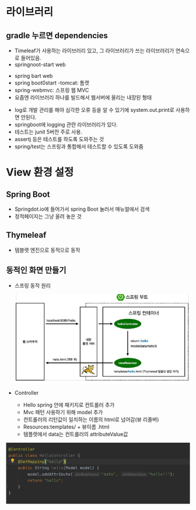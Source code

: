 <h1>라이브러리
<h2>gradle 누르면 dependencies</h2>

* Timeleaf가 사용하는 라이브러리 있고, 그 라이브러리가 쓰는 라이브러리가 연속으로 들어있음.
* springnoot-start web
 - spring bart web
 - spring boot0start -tomcat: 톰캣
 - spring-webmvc: 스프링 웹 MVC
  - 요즘엔 라이브러리 하나를  빌드해서 웹서버에 올리는 내장된 형태
* log로 개발 관리를 해야 심각한 오류 등을 알 수 있기에 system.out.print로 사용하면 안된다.
* springboot에 logging 관랸 라이브러리가 있다.
* 테스트는 junit 5버전 주로 사용. 
* assertj 등은 테스트를 하도록 도와주는 것
* spring/test는 스프링과 통합해서 테스트할 수 있도록 도와줌


<h1>View 환경 설정

<h2>Spring Boot</h2> 

* Springdot.io에 들어가서 spring Boot 눌러서 매뉴얼에서 검색
* 정적페이지는 그냥 올려 놓은 것


<h2>Thymeleaf </h2>

 * 템블렛 엔진으로 동적으로 동작

<h2>동적인 화면 만들기</h2>

* 스프링 동작 원리
  
  <img src="스프링 동작 원리.jpg" alt="spring img"/>
  
* Controller
  - Hello spring 안에 패키지로 컨트롤러 추가
  - Mvc 패턴 사용하기 위해 model 추가
  - 컨트롤러의 리턴값이 일치하는 이름의  html로 넘어감(뷰 리졸버)
  - Resources:templates/ + 뷰이름 .html
  - 템플렛에서 data는 컨트롤러의 attributeValue값


<img src="컨트롤러.jpg" alt="controller"/>

